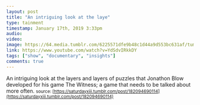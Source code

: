 ```yaml
---
layout: post
title: "An intriguing look at the laye"
type: tainment
timestamp: January 17th, 2019 3:33pm
audio: 
video: 
image: https://64.media.tumblr.com/6225571dfe9b48c1d44a9d553bc631af/tumblr_inline_plhyo8uhOP1rnrp45_540.gif
link: https://www.youtube.com/watch?v=YdSdvIRkkDY
tags: ["show", "documentary", "insights"]
comments: true
---
```

An intriguing look at the layers and layers of puzzles that Jonathon Blow developed for his game The Witness; a game that needs to be talked about more often.
<small>source: [https://saturdayxiii.tumblr.com/post/182094690114](https://saturdayxiii.tumblr.com/post/182094690114)</small>